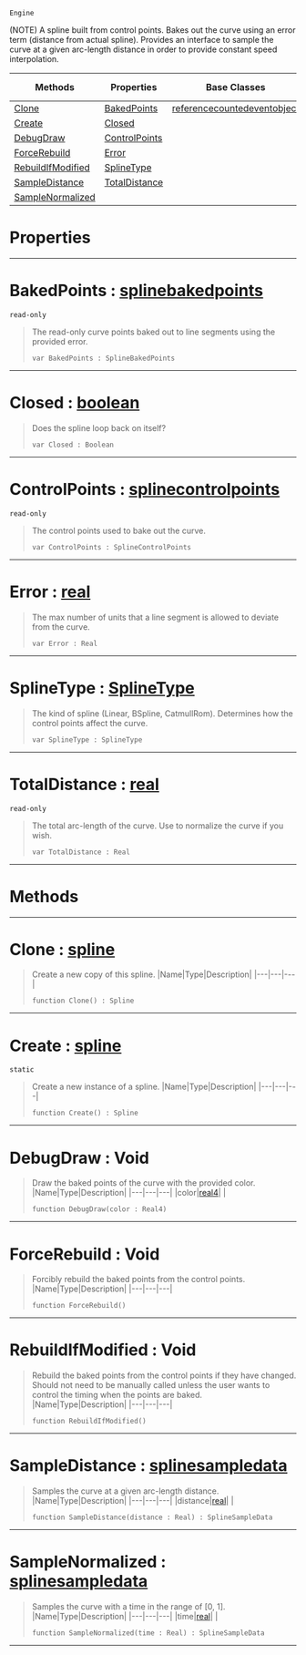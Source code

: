  `Engine`

(NOTE) A spline built from control points. Bakes out the curve using an error term (distance from actual spline). Provides an interface to sample the curve at a given arc-length distance in order to provide constant speed interpolation.

|Methods|Properties|Base Classes|Derived Classes|
|---|---|---|---|
|[ Clone](https://github.com/zeroengineteam/ZeroDocs/blob/master/code_reference/class_reference/spline.markdown#clone-zero-engine-docume)|[ BakedPoints](https://github.com/zeroengineteam/ZeroDocs/blob/master/code_reference/class_reference/spline.markdown#bakedpoints-zero-engine)|[referencecountedeventobject](https://github.com/zeroengineteam/ZeroDocs/blob/master/code_reference/class_reference/referencecountedeventobject.markdown)| |
|[ Create](https://github.com/zeroengineteam/ZeroDocs/blob/master/code_reference/class_reference/spline.markdown#create-zero-engine-docum)|[ Closed](https://github.com/zeroengineteam/ZeroDocs/blob/master/code_reference/class_reference/spline.markdown#closed-zero-engine-docum)| | |
|[ DebugDraw](https://github.com/zeroengineteam/ZeroDocs/blob/master/code_reference/class_reference/spline.markdown#debugdraw-void)|[ ControlPoints](https://github.com/zeroengineteam/ZeroDocs/blob/master/code_reference/class_reference/spline.markdown#controlpoints-zero-engin)| | |
|[ ForceRebuild](https://github.com/zeroengineteam/ZeroDocs/blob/master/code_reference/class_reference/spline.markdown#forcerebuild-void)|[ Error](https://github.com/zeroengineteam/ZeroDocs/blob/master/code_reference/class_reference/spline.markdown#error-zero-engine-docume)| | |
|[ RebuildIfModified](https://github.com/zeroengineteam/ZeroDocs/blob/master/code_reference/class_reference/spline.markdown#rebuildifmodified-void)|[ SplineType](https://github.com/zeroengineteam/ZeroDocs/blob/master/code_reference/class_reference/spline.markdown#splinetype-zero-engine-d)| | |
|[ SampleDistance](https://github.com/zeroengineteam/ZeroDocs/blob/master/code_reference/class_reference/spline.markdown#sampledistance-zero-engi)|[ TotalDistance](https://github.com/zeroengineteam/ZeroDocs/blob/master/code_reference/class_reference/spline.markdown#totaldistance-zero-engin)| | |
|[ SampleNormalized](https://github.com/zeroengineteam/ZeroDocs/blob/master/code_reference/class_reference/spline.markdown#samplenormalized-zero-en)| | | |


 #  Properties


---  
 #  BakedPoints : [splinebakedpoints](https://github.com/zeroengineteam/ZeroDocs/blob/master/code_reference/class_reference/splinebakedpoints.markdown)

 `read-only`

> The read-only curve points baked out to line segments using the provided error.
> ``` lang=cpp, name=Nada
> var BakedPoints : SplineBakedPoints


---  
 #  Closed : [boolean](https://github.com/zeroengineteam/ZeroDocs/blob/master/code_reference/nada_base_types/boolean.markdown)

> Does the spline loop back on itself?
> ``` lang=cpp, name=Nada
> var Closed : Boolean


---  
 #  ControlPoints : [splinecontrolpoints](https://github.com/zeroengineteam/ZeroDocs/blob/master/code_reference/class_reference/splinecontrolpoints.markdown)

 `read-only`

> The control points used to bake out the curve.
> ``` lang=cpp, name=Nada
> var ControlPoints : SplineControlPoints


---  
 #  Error : [real](https://github.com/zeroengineteam/ZeroDocs/blob/master/code_reference/nada_base_types/real.markdown)

> The max number of units that a line segment is allowed to deviate from the curve.
> ``` lang=cpp, name=Nada
> var Error : Real


---  
 #  SplineType : [SplineType](https://github.com/zeroengineteam/ZeroDocs/blob/master/code_reference/enum_reference.markdown#splinetype)

> The kind of spline (Linear, BSpline, CatmullRom). Determines how the control points affect the curve.
> ``` lang=cpp, name=Nada
> var SplineType : SplineType


---  
 #  TotalDistance : [real](https://github.com/zeroengineteam/ZeroDocs/blob/master/code_reference/nada_base_types/real.markdown)

 `read-only`

> The total arc-length of the curve. Use to normalize the curve if you wish.
> ``` lang=cpp, name=Nada
> var TotalDistance : Real


---  
 #  Methods


---  
 #  Clone : [spline](https://github.com/zeroengineteam/ZeroDocs/blob/master/code_reference/class_reference/spline.markdown)

> Create a new copy of this spline.
> |Name|Type|Description|
> |---|---|---|
> ``` lang=cpp, name=Nada
> function Clone() : Spline
> ``` 


---  
 #  Create : [spline](https://github.com/zeroengineteam/ZeroDocs/blob/master/code_reference/class_reference/spline.markdown)

 `static`

> Create a new instance of a spline.
> |Name|Type|Description|
> |---|---|---|
> ``` lang=cpp, name=Nada
> function Create() : Spline
> ``` 


---  
 #  DebugDraw : Void

> Draw the baked points of the curve with the provided color.
> |Name|Type|Description|
> |---|---|---|
> |color|[real4](https://github.com/zeroengineteam/ZeroDocs/blob/master/code_reference/nada_base_types/real4.markdown)| |
> ``` lang=cpp, name=Nada
> function DebugDraw(color : Real4)
> ``` 


---  
 #  ForceRebuild : Void

> Forcibly rebuild the baked points from the control points.
> |Name|Type|Description|
> |---|---|---|
> ``` lang=cpp, name=Nada
> function ForceRebuild()
> ``` 


---  
 #  RebuildIfModified : Void

> Rebuild the baked points from the control points if they have changed. Should not need to be manually called unless the user wants to control the timing when the points are baked.
> |Name|Type|Description|
> |---|---|---|
> ``` lang=cpp, name=Nada
> function RebuildIfModified()
> ``` 


---  
 #  SampleDistance : [splinesampledata](https://github.com/zeroengineteam/ZeroDocs/blob/master/code_reference/class_reference/splinesampledata.markdown)

> Samples the curve at a given arc-length distance.
> |Name|Type|Description|
> |---|---|---|
> |distance|[real](https://github.com/zeroengineteam/ZeroDocs/blob/master/code_reference/nada_base_types/real.markdown)| |
> ``` lang=cpp, name=Nada
> function SampleDistance(distance : Real) : SplineSampleData
> ``` 


---  
 #  SampleNormalized : [splinesampledata](https://github.com/zeroengineteam/ZeroDocs/blob/master/code_reference/class_reference/splinesampledata.markdown)

> Samples the curve with a time in the range of [0, 1].
> |Name|Type|Description|
> |---|---|---|
> |time|[real](https://github.com/zeroengineteam/ZeroDocs/blob/master/code_reference/nada_base_types/real.markdown)| |
> ``` lang=cpp, name=Nada
> function SampleNormalized(time : Real) : SplineSampleData
> ``` 


---  
 

 